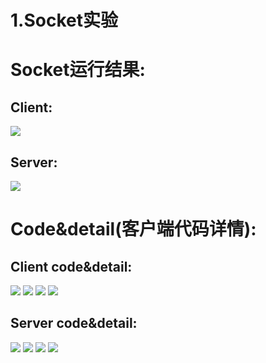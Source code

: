 # 1.Socket实验

# Socket运行结果:

## Client:
<image src="/client.jpeg">

## Server:
<image src="/server.jpeg">


# Code&detail(客户端代码详情):

## Client code&detail:

<image src="/client_code_1.jpeg">
<image src="/detail_1.jpeg">
<image src="/client_code_2.jpeg">
<image src="/detail_2.jpeg">

## Server code&detail:

<image src="/server_code_1.jpeg">
<image src="/detail1_1.jpeg">
<image src="/server_code_2.jpeg">
<image src="/detail1_2.jpeg">



